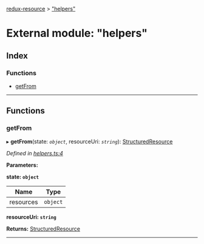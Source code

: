[redux-resource](../README.md) > ["helpers"](../modules/_helpers_.md)

# External module: "helpers"

## Index

### Functions

* [getFrom](_helpers_.md#getfrom)

---

## Functions

<a id="getfrom"></a>

###  getFrom

▸ **getFrom**(state: *`object`*, resourceUri: *`string`*): [StructuredResource](../interfaces/_reducers_types_.structuredresource.md)

*Defined in [helpers.ts:4](https://github.com/rcelha/redux-resource/blob/1562510/src/helpers.ts#L4)*

**Parameters:**

**state: `object`**

| Name | Type |
| ------ | ------ |
| resources | `object` |

**resourceUri: `string`**

**Returns:** [StructuredResource](../interfaces/_reducers_types_.structuredresource.md)

___

